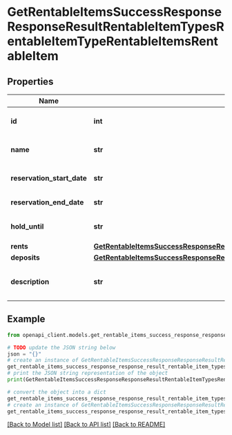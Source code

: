 # GetRentableItemsSuccessResponseResponseResultRentableItemTypesRentableItemTypeRentableItemsRentableItem


## Properties

Name | Type | Description | Notes
------------ | ------------- | ------------- | -------------
**id** | **int** | ID of the rentable item | 
**name** | **str** | Name of the rentable item | 
**reservation_start_date** | **str** | Start date for reservations | 
**reservation_end_date** | **str** | End date for reservations | 
**hold_until** | **str** | Hold until date for the item | 
**rents** | [**GetRentableItemsSuccessResponseResponseResultRentableItemTypesRentableItemTypeRentableItemsRentableItemRents**](GetRentableItemsSuccessResponseResponseResultRentableItemTypesRentableItemTypeRentableItemsRentableItemRents.md) |  | 
**deposits** | [**GetRentableItemsSuccessResponseResponseResultRentableItemTypesRentableItemTypeRentableItemsRentableItemDeposits**](GetRentableItemsSuccessResponseResponseResultRentableItemTypesRentableItemTypeRentableItemsRentableItemDeposits.md) |  | 
**description** | **str** | Description of the rentable item | 

## Example

```python
from openapi_client.models.get_rentable_items_success_response_response_result_rentable_item_types_rentable_item_type_rentable_items_rentable_item import GetRentableItemsSuccessResponseResponseResultRentableItemTypesRentableItemTypeRentableItemsRentableItem

# TODO update the JSON string below
json = "{}"
# create an instance of GetRentableItemsSuccessResponseResponseResultRentableItemTypesRentableItemTypeRentableItemsRentableItem from a JSON string
get_rentable_items_success_response_response_result_rentable_item_types_rentable_item_type_rentable_items_rentable_item_instance = GetRentableItemsSuccessResponseResponseResultRentableItemTypesRentableItemTypeRentableItemsRentableItem.from_json(json)
# print the JSON string representation of the object
print(GetRentableItemsSuccessResponseResponseResultRentableItemTypesRentableItemTypeRentableItemsRentableItem.to_json())

# convert the object into a dict
get_rentable_items_success_response_response_result_rentable_item_types_rentable_item_type_rentable_items_rentable_item_dict = get_rentable_items_success_response_response_result_rentable_item_types_rentable_item_type_rentable_items_rentable_item_instance.to_dict()
# create an instance of GetRentableItemsSuccessResponseResponseResultRentableItemTypesRentableItemTypeRentableItemsRentableItem from a dict
get_rentable_items_success_response_response_result_rentable_item_types_rentable_item_type_rentable_items_rentable_item_from_dict = GetRentableItemsSuccessResponseResponseResultRentableItemTypesRentableItemTypeRentableItemsRentableItem.from_dict(get_rentable_items_success_response_response_result_rentable_item_types_rentable_item_type_rentable_items_rentable_item_dict)
```
[[Back to Model list]](../README.md#documentation-for-models) [[Back to API list]](../README.md#documentation-for-api-endpoints) [[Back to README]](../README.md)


